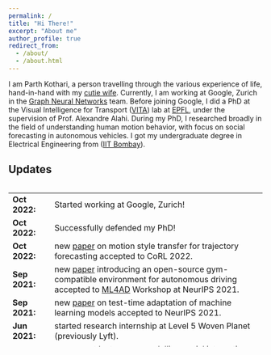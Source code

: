 ```yaml
---
permalink: /
title: "Hi There!"
excerpt: "About me"
author_profile: true
redirect_from: 
  - /about/
  - /about.html
---
```


I am Parth Kothari, a person travelling through the various experience of life, hand-in-hand with my [cutie wife](https://dhruti96shah.github.io). Currently, I am working at Google, Zurich in the [Graph Neural Networks](https://github.com/tensorflow/gnn) team. Before joining Google, I did a PhD at the Visual Intelligence for Transport ([VITA](https://www.epfl.ch/labs/vita/)) lab at [EPFL](https://www.epfl.ch/en/), under the supervision of Prof. Alexandre Alahi. During my PhD, I researched broadly in the field of understanding human motion behavior, with focus on social forecasting in autonomous vehicles. I got my undergraduate degree in Electrical Engineering from ([IIT Bombay](http://www.iitb.ac.in)).


## Updates

<div style="height:320px;overflow:auto;">
<table>
<col width="100px">
<col width="650px">

<tr><td><b>Oct 2022:</b></td><td> Started working at Google, Zurich!</td></tr>

<tr><td><b>Oct 2022:</b></td><td> Successfully defended my PhD!</td></tr>

<tr><td><b>Oct 2022:</b></td><td> new <a href="https://openreview.net/pdf?id=tVgD4METs6o">paper</a> on motion style transfer for trajectory forecasting accepted to CoRL 2022.</td></tr>

<tr><td><b>Sep 2021:</b></td><td> new <a href="https://arxiv.org/abs/2111.06889">paper</a> introducing an open-source gym-compatible environment for autonomous driving accepted to <a href="https://ml4ad.github.io/">ML4AD</a> Workshop at NeurIPS 2021. </td></tr>

<tr><td><b>Sep 2021:</b></td><td> new <a href="https://proceedings.neurips.cc/paper/2021/file/b618c3210e934362ac261db280128c22-Paper.pdf">paper</a> on test-time adaptation of machine learning models accepted to NeurIPS 2021. </td></tr>

<tr><td><b>Jun 2021:</b></td><td> started research internship at Level 5 Woven Planet (previously Lyft). </td></tr>

<tr><td><b>Apr 2021:</b></td><td> gave guest lectures on <a href="https://tube.switch.ch/videos/G2txflHB4t">modelling social interactions</a> and <a href="https://tube.switch.ch/videos/py9mqGEqTv">modelling multimodal distributions</a> for human trajectory forecasting for the <a href="https://edu.epfl.ch/coursebook/fr/deep-learning-for-autonomous-vehicles-CIVIL-459">Deep Learning for Autonomous Vehicles</a> course. </td></tr>

<tr><td><b>Mar 2021:</b></td><td> new <a href="https://openaccess.thecvf.com/content/CVPR2021/html/Kothari_Interpretable_Social_Anchors_for_Human_Trajectory_Forecasting_in_Crowds_CVPR_2021_paper.html">paper</a> on interpretable anchor-based method for human trajectory forecasting in crowds accepted to CVPR 2021.</td></tr>

<tr><td><b>Feb 2021:</b></td><td> new <a href="https://ieeexplore.ieee.org/abstract/document/9408398">paper</a> on modelling human social interactions in crowds and describing our TrajNet++ benchmark to appear in IEEE Transactions on Intelligent Transportation Systems. <a href="https://github.com/vita-epfl/trajnetplusplusbaselines">[Code]</a> </td></tr>

<tr><td><b>Nov 2019:</b></td><td> new <a href="https://arxiv.org/pdf/1902.00813.pdf">paper</a> on collaborative sampling from generative adversarial networks is accepted to <a href="https://aaai.org/Conferences/AAAI-20/">AAAI 2020</a>. <a href="https://github.com/vita-epfl/collaborative-gan-sampling">[Code]</a></td></tr>

<tr><td><b>Nov 2019:</b></td><td> cleared the EPFL PhD Candidancy Exam.</td></tr>

<tr><td><b>Aug 2018:</b></td><td> graduated from IIT Bombay, with Institute Rank 7. </td></tr>

<tr><td><b>Jun 2018:</b></td><td> secured 3rd position in the <a href="https://www.kaggle.com/c/ifood2018/leaderboard">iFood Challenge</a> at CVPR 2018. <a href="https://github.com/TheShadow29/Ifood-challenge-2018">[Code]</a></td></tr>

<tr><td><b>Apr 2018:</b></td><td> I will be joining VITA Lab as a PhD candidate, under supervision of Prof. Alexandre Alahi, in Fall 2018 </td></tr>

